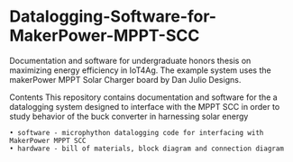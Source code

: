 # Datalogging-Software-for-MakerPower-MPPT-SCC
Documentation and software for undergraduate honors thesis on maximizing energy efficiency in IoT4Ag. The example system uses the makerPower MPPT Solar Charger board by Dan Julio Designs. 

Contents
This repository contains documentation and software for the a datalogging system designed to interface with the MPPT SCC in order to study behavior of the buck converter in harnessing solar energy

	• software - microphython datalogging code for interfacing with MakerPower MPPT SCC 
	• hardware - bill of materials, block diagram and connection diagram
  
  
